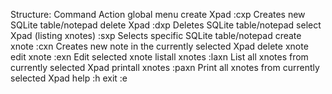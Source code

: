 Structure:                              Command     Action
global menu
    create Xpad                         :cxp        Creates new SQLite table/notepad
    delete Xpad                         :dxp        Deletes SQLite table/notepad
    select Xpad (listing xnotes)        :sxp        Selects specific SQLite table/notepad
        create xnote                    :cxn        Creates new note in the currently selected Xpad
        delete xnote
        edit xnote                      :exn        Edit selected xnote
        listall xnotes                  :laxn       List all xnotes from currently selected Xpad
        printall xnotes                 :paxn       Print all xnotes from currently selected Xpad
    help                                :h
    exit                                :e
```